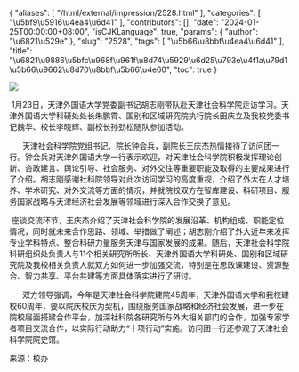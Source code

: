 {
    "aliases": [
        "/html/external/impression/2528.html"
    ],
    "categories": [
        "\u5bf9\u5916\u4ea4\u6d41"
    ],
    "contributors": [],
    "date": "2024-01-25T00:00:00+08:00",
    "isCJKLanguage": true,
    "params": {
        "author": "\u6821\u529e"
    },
    "slug": "2528",
    "tags": [
        "\u5b66\u8bbf\u4ea4\u6d41"
    ],
    "title": "\u6821\u9886\u5bfc\u968f\u961f\u8d74\u5929\u6d25\u793e\u4f1a\u79d1\u5b66\u9662\u8d70\u8bbf\u5b66\u4e60",
    "toc": true
}

![](https://cdn.tfls.online/mirror/full/83f1a6e9d5af96093b306c9443c6e681895993bd.jpg)




  





 1月23日，天津外国语大学党委副书记胡志刚带队赴天津社会科学院走访学习。天津外国语大学科研处处长朱鹏霄、国别和区域研究院执行院长田庆立及我校党委书记魏华、校长李晓辉、副校长孙劲松随队参加活动。



      天津社会科学院党组书记、院长钟会兵，副院长王庆杰热情接待了访问团一行。钟会兵对天津外国语大学一行表示欢迎，对天津社会科学院积极发挥理论创新、咨政建言、舆论引导、社会服务、对外交往等重要职能及取得的主要成果进行了介绍。胡志刚感谢社科院领导对此次访问学习的高度重视，介绍了外大在人才培养、学术研究、对外交流等方面的情况，并就院校双方在智库建设、科研项目、服务国家战略与天津经济社会发展等领域进行深入合作交换了意见。

  





 




 座谈交流环节，王庆杰介绍了天津社会科学院的发展沿革、机构组成、职能定位情况，同时就未来合作思路、领域、举措做了阐述；胡志刚介绍了外大近年来发挥专业学科特点、整合科研力量服务天津与国家发展的成果。随后，天津社会科学院科研组织处负责人与11个相关研究所所长、天津外国语大学科研处、国别和区域研究院及我校相关负责人就双方如何进一步加强交流，特别是在思政课建设、资源整合、智力共享、平台共建等方面具体落实进行了研讨。




      双方领导强调，今年是天津社会科学院建院45周年，天津外国语大学和我校建校60周年，要以院庆校庆为契机，围绕服务国家战略和经济社会发展，进一步在院校层面搭建合作平台，加深社科院各研究所与外大相关部门的合作，加强专家学者项目交流合作，以实际行动助力“十项行动”实施。访问团一行还参观了天津社会科学院院史馆。


  





  






来源：校办  




